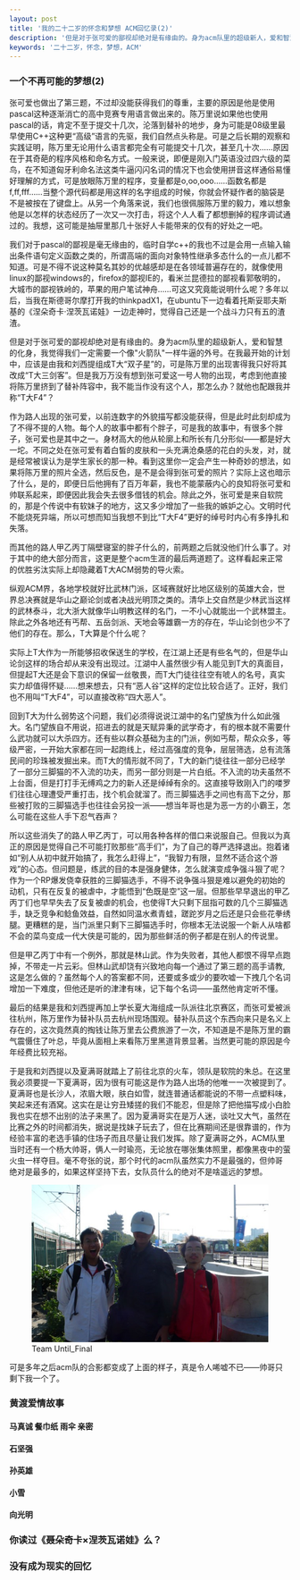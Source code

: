```yaml
---
layout: post
title: '我的二十二岁的怀念和梦想 ACM回忆录(2)'
description: '但是对于张可爱的鄙视却绝对是有缘由的。身为acm队里的超级新人，爱和智慧的化身，我觉得我们一定需要一个像火箭队一样牛逼的外号。'
keywords: '二十二岁，怀念，梦想，ACM'
---
```


### 一个不再可能的梦想(2)

张可爱也做出了第三题，不过却没能获得我们的尊重，主要的原因是他是使用pascal这种逐渐消亡的高中竞赛专用语言做出来的。陈万里说如果他也使用pascal的话，肯定不至于提交十几次，沦落到替补的地步，身为可能是08级里最早使用C++这种更“高级”语言的先驱，我们自然点头称是。可是之后长期的观察和实践证明，陈万里无论用什么语言都完全有可能提交十几次，甚至几十次……原因在于其奇葩的程序风格和命名方式。一般来说，即便是刚入门英语没过四六级的菜鸟，在不知道匈牙利命名法这类牛逼闪闪名词的情况下也会使用拼音这样通俗易懂好理解的方式，可是放眼陈万里的程序，变量都是o,oo,ooo……函数名都是f,ff,fff……当整个源代码都是用这样的名字组成的时候，你就会怀疑作者的脑袋是不是被按在了键盘上。从另一个角落来说，我们也很佩服陈万里的毅力，难以想象他是以怎样的状态经历了一次又一次打击，将这个人人看了都想删掉的程序调试通过的。我想，这可能是抽屉里那几十张好人卡能带来的仅有的好处之一吧。

我们对于pascal的鄙视是毫无缘由的，临时自学c++的我也不过是会用一点输入输出条件语句定义函数之类的，所谓高端的面向对象特性继承多态什么的一点儿都不知道。可是不得不说这种莫名其妙的优越感却是在各领域普遍存在的，就像使用linux的鄙视windows的，firefox的鄙视IE的，看米兰昆德拉的鄙视看郭敬明的，大城市的鄙视铁岭的，苹果的用户笔试神舟……可这又究竟能说明什么呢？多年以后，当我在斯德哥尔摩打开我的thinkpadX1，在ubuntu下一边看着托斯妥耶夫斯基的《涅朵奇卡·涅茨瓦诺娃》一边走神时，觉得自己还是一个战斗力只有五的渣渣。

但是对于张可爱的鄙视却绝对是有缘由的。身为acm队里的超级新人，爱和智慧的化身，我觉得我们一定需要一个像"火箭队"一样牛逼的外号。在我最开始的计划中，应该是由我和刘西提组成T大“双子星”的，可是陈万里的出现害得我只好将其改成“T大三剑客”。但是我万万没有想到张可爱这一号人物的出现，考虑到他直接将陈万里挤到了替补阵容中，我不能当作没有这个人，那怎么办？就他也配跟我并称“T大F4”？

作为路人出现的张可爱，以前连数字的外貌描写都没能获得，但是此时此刻却成为了不得不提的人物。每个人的故事中都有个胖子，可是我的故事中，有很多个胖子，张可爱也是其中之一。身材高大的他从轮廓上和所长有几分形似——都是好大一坨。不同之处在张可爱有着白皙的皮肤和一头充满沧桑感的花白的头发，对，就是经常被误认为是学生家长的那一种。看到这里你一定会产生一种奇妙的想法，如果将陈万里的照片全选，然后反色，是不是会得到张可爱的照片？实际上这也暗示了什么，是的，即便日后他拥有了百万年薪，我也不能蒙蔽内心的良知将张可爱和帅联系起来，即便因此我会失去很多借钱的机会。除此之外，张可爱是来自软院的，那是个传说中有软妹子的地方，这又多少增加了一些我的嫉妒之心。文明时代不能烧死异端，所以可想而知当我想不到比“T大F4”更好的绰号时内心有多挣扎和失落。

而其他的路人甲乙丙丁隔壁寝室的胖子什么的，前两题之后就没他们什么事了。对于其中的绝大部分而言，这更是整个acm生涯的最后两道题了。这样看起来正常的优胜劣汰实际上却隐藏着T大ACM弱势的导火索。

纵观ACM界，各地学校就好比武林门派，区域赛就好比地区级别的英雄大会，世界总决赛就是华山之巅论剑或者决战光明顶之类的。清华上交自然是少林武当这样的武林泰斗，北大浙大就像华山明教这样的名门，一不小心就能出一个武林盟主。除此之外各地还有丐帮、五岳剑派、天地会等雄霸一方的存在，华山论剑也少不了他们的存在。那么，T大算是个什么呢？

实际上T大作为一所能够招收保送生的学校，在江湖上还是有些名气的，但是华山论剑这样的场合却从来没有出现过。江湖中人虽然很少有人能见到T大的真面目，但提起T大还是会下意识的保留一丝敬畏，而T大门徒往往空有唬人的名号，真实实力却值得怀疑……想来想去，只有“恶人谷”这样的定位比较合适了。正好，我们也不用叫“T大F4”，可以直接改称“四大恶人”。

回到T大为什么弱势这个问题，我们必须得说说江湖中的名门望族为什么如此强大。名门望族自不用说，招进去的就是天赋异秉的武学奇才，有的根本就不需要什么武功就可以大杀四方。还有些以群众基础为主的门派，例如丐帮，帮众众多，等级严密，一开始大家都在同一起跑线上，经过高强度的竞争，层层筛选，总有流落民间的珍珠被发掘出来。而T大的情形就不同了，T大的新门徒往往一部分已经学了一部分三脚猫的不入流的功夫，而另一部分则是一片白纸。不入流的功夫虽然不上台面，但是打打手无缚鸡之力的新人还是绰绰有余的。这直接导致刚入门的喽罗们往往心理遭受严重打击，找个机会就溜了。而三脚猫选手之间也有高下之分，那些被打败的三脚猫选手也往往会另投一派——想当年哥也是为恶一方的小霸王，怎么可能在这些人手下忍气吞声？

所以这些消失了的路人甲乙丙丁，可以用各种各样的借口来说服自己。但我以为真正的原因是觉得自己不可能打败那些“高手们”，为了自己的尊严选择退出。抱着诸如“别人从初中就开始搞了，我怎么赶得上”，“我智力有限，显然不适合这个游戏”的心态。但问题是，练武的目的本是强身健体，怎么就演变成争强斗狠了呢？作为一个RP爆发侥幸获胜的三脚猫选手，不得不说争强斗狠是难以避免的初始的动机，只有在反复的被虐中，才能悟到“色既是空”这一层。但那些早早退出的甲乙丙丁们也早早失去了反复被虐的机会，也使得T大只剩下屈指可数的几个三脚猫选手，缺乏竞争和鲶鱼效益，自然如同温水煮青蛙，蹉跎岁月之后还是只会些花拳绣腿。更糟糕的是，当门派里只剩下三脚猫选手时，你根本无法说服一个新人从啥都不会的菜鸟变成一代大侠是可能的，因为那些鲜活的例子都是在别人的传说里。

但是甲乙丙丁中有一个例外，那就是林山武。作为失败者，其他人都恨不得早点跑掉，不带走一片云彩。但林山武却饶有兴致地向每一个通过了第三题的高手请教,这是怎么做的？虽然每个人的答案都不同，还要或多或少的要吹嘘一下拽几个名词增加一下难度，但他还是听的津津有味，记下每个名词——虽然他肯定听不懂。

最后的结果是我和刘西提再加上学长夏大海组成一队派往北京赛区，而张可爱被派往杭州，陈万里作为替补队员去杭州现场围观。替补队员这个东西向来只是名义上存在的，这次竟然真的掏钱让陈万里去公费旅游了一次，不知道是不是陈万里的霸气震慑住了叶总，毕竟从面相上来看陈万里黑道背景显著。当然更可能的原因是今年经费比较充裕。

于是我和刘西提以及夏满哥就踏上了前往北京的火车，领队是软院的朱总。在这里我必须要提一下夏满哥，因为很有可能这是作为路人出场的他唯一一次被提到了。夏满哥也是长沙人，浓眉大眼，肤白如雪，就连普通话都能说的不带一点塑料味，笑起来还有酒窝。这实在是让穷丑矮搓的我们不能忍，但是除了把他描写成小白脸我也实在想不出别的法子来黑了。因为夏满哥实在是万人迷，谈吐又大气，虽然在比赛之外的时间都消失，据说是找妹子玩去了，但在比赛期间还是很靠谱的，作为经验丰富的老选手镇的住场子而且尽量让我们发挥。除了夏满哥之外，ACM队里当时还有一个杨大帅哥，俩人一时瑜亮，无论放在哪张集体照里，都像黑夜中的萤火虫一样夺目。毫不夸张的说，那个时代的acm队虽然实力不是最强的，但帅哥绝对是最多的，如果这样坚持下去，女队员什么的绝对不是啥遥远的梦想。

<figure>
    <img src='/public/img/untilfinal.jpg'>
    <figcaption>Team Until_Final</figcaption>
</figure>

可是多年之后acm队的合影都变成了上面的样子，真是令人唏嘘不已——帅哥只剩下我一个了。






### 黄渡爱情故事
#### 马真诚 餐巾纸 雨伞 亲密
#### 石坚强
#### 孙英雄
#### 小雪
#### 向光明

### 你读过《聂朵奇卡×涅茨瓦诺娃》么？

### 没有成为现实的回忆


